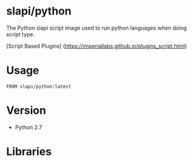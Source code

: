 # slapi/python

The Python slapi script image used to run python languages when doing script type.

[Script Based Plugins] (<https://imperiallabs.github.io/plugins_script.html>)

# Usage

```
FROM slapi/python:latest
```

# Version

- Python 2.7

# Libraries
